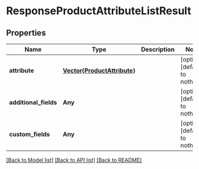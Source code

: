 # ResponseProductAttributeListResult


## Properties
Name | Type | Description | Notes
------------ | ------------- | ------------- | -------------
**attribute** | [**Vector{ProductAttribute}**](ProductAttribute.md) |  | [optional] [default to nothing]
**additional_fields** | **Any** |  | [optional] [default to nothing]
**custom_fields** | **Any** |  | [optional] [default to nothing]


[[Back to Model list]](../README.md#models) [[Back to API list]](../README.md#api-endpoints) [[Back to README]](../README.md)


